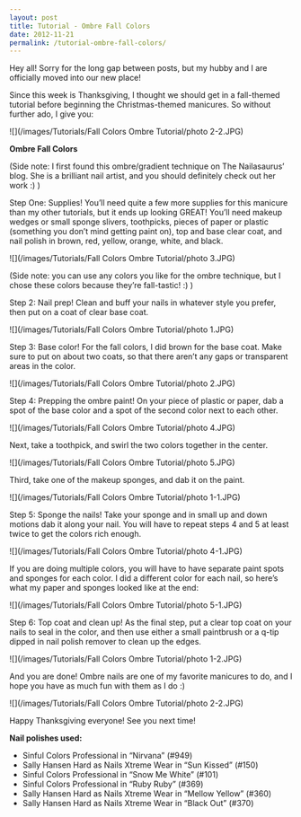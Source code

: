 ```yaml
---
layout: post
title: Tutorial - Ombre Fall Colors
date: 2012-11-21
permalink: /tutorial-ombre-fall-colors/
---
```


Hey all! Sorry for the long gap between posts, but my hubby and I are officially moved into our new place!

Since this week is Thanksgiving, I thought we should get in a fall-themed tutorial before beginning the Christmas-themed manicures. So without further ado, I give you:

![](/images/Tutorials/Fall Colors Ombre Tutorial/photo 2-2.JPG)

**Ombre Fall Colors** 

(Side note: I first found this ombre/gradient technique on The Nailasaurus’ blog. She is a brilliant nail artist, and you should definitely check out her work :) )

Step One: Supplies! You’ll need quite a few more supplies for this manicure than my other tutorials, but it ends up looking GREAT! You’ll need makeup wedges or small sponge slivers, toothpicks, pieces of paper or plastic (something you don’t mind getting paint on), top and base clear coat, and nail polish in brown, red, yellow, orange, white, and black.

![](/images/Tutorials/Fall Colors Ombre Tutorial/photo 3.JPG)

(Side note: you can use any colors you like for the ombre technique, but I chose these colors because they’re fall-tastic! :) )

Step 2: Nail prep! Clean and buff your nails in whatever style you prefer, then put on a coat of clear base coat.

![](/images/Tutorials/Fall Colors Ombre Tutorial/photo 1.JPG)

Step 3: Base color! For the fall colors, I did brown for the base coat. Make sure to put on about two coats, so that there aren’t any gaps or transparent areas in the color.

![](/images/Tutorials/Fall Colors Ombre Tutorial/photo 2.JPG)

Step 4: Prepping the ombre paint! On your piece of plastic or paper, dab a spot of the base color and a spot of the second color next to each other.

![](/images/Tutorials/Fall Colors Ombre Tutorial/photo 4.JPG)

Next, take a toothpick, and swirl the two colors together in the center.

![](/images/Tutorials/Fall Colors Ombre Tutorial/photo 5.JPG)

Third, take one of the makeup sponges, and dab it on the paint.

![](/images/Tutorials/Fall Colors Ombre Tutorial/photo 1-1.JPG)

Step 5: Sponge the nails! Take your sponge and in small up and down motions dab it along your nail. You will have to repeat steps 4 and 5 at least twice to get the colors rich enough.

![](/images/Tutorials/Fall Colors Ombre Tutorial/photo 4-1.JPG)

If you are doing multiple colors, you will have to have separate paint spots and sponges for each color. I did a different color for each nail, so here’s what my paper and sponges looked like at the end:

![](/images/Tutorials/Fall Colors Ombre Tutorial/photo 5-1.JPG)

Step 6: Top coat and clean up! As the final step, put a clear top coat on your nails to seal in the color, and then use either a small paintbrush or a q-tip dipped in nail polish remover to clean up the edges.

![](/images/Tutorials/Fall Colors Ombre Tutorial/photo 1-2.JPG)

And you are done! Ombre nails are one of my favorite manicures to do, and I hope you have as much fun with them as I do :)

![](/images/Tutorials/Fall Colors Ombre Tutorial/photo 2-2.JPG)

Happy Thanksgiving everyone! See you next time!

**Nail polishes used:**

- Sinful Colors Professional in “Nirvana” (#949)
- Sally Hansen Hard as Nails Xtreme Wear in “Sun Kissed” (#150)
- Sinful Colors Professional in “Snow Me White” (#101)
- Sinful Colors Professional in “Ruby Ruby” (#369)
- Sally Hansen Hard as Nails Xtreme Wear in “Mellow Yellow” (#360)
- Sally Hansen Hard as Nails Xtreme Wear in “Black Out” (#370)